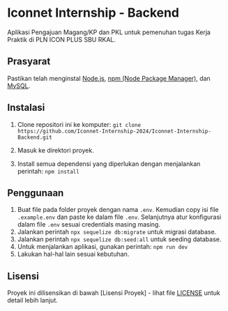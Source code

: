 # Iconnet Internship - Backend

Aplikasi Pengajuan Magang/KP dan PKL untuk pemenuhan tugas Kerja Praktik di PLN ICON PLUS SBU RKAL.


## Prasyarat

Pastikan telah menginstal [Node.js](https://nodejs.org/), [npm (Node Package Manager)](https://www.npmjs.com/), dan [MySQL](https://www.mysql.com/).


## Instalasi

1. Clone repositori ini ke komputer: ```git clone https://github.com/Iconnet-Internship-2024/Iconnet-Internship-Backend.git```

2. Masuk ke direktori proyek.

3. Install semua dependensi yang diperlukan dengan menjalankan perintah: ```npm install```


## Penggunaan

1. Buat file pada folder proyek dengan nama ```.env```. Kemudian copy isi file ```.example.env``` dan paste ke dalam file ```.env```. Selanjutnya atur konfigurasi dalam file ```.env``` sesuai credentials masing masing.
2. Jalankan perintah ```npx sequelize db:migrate``` untuk migrasi database.
3. Jalankan perintah ```npx sequelize db:seed:all``` untuk seeding database.
4. Untuk menjalankan aplikasi, gunakan perintah: ```npm run dev```
5. Lakukan hal-hal lain sesuai kebutuhan.


## Lisensi

Proyek ini dilisensikan di bawah [Lisensi Proyek] - lihat file [LICENSE](LICENSE) untuk detail lebih lanjut.
